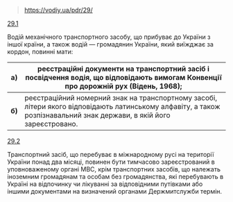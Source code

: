 > https://vodiy.ua/pdr/29/

[29.1](https://vodiy.ua/pdr/29/#291 "постійне посилання")

Водій механічного транспортного засобу, що прибуває до України з іншої країни, а також водій — громадянин України, який виїжджає за кордон, повинні мати:

| **a)** | реєстраційні документи на транспортний засіб і посвідчення водія, що відповідають вимогам Конвенції про дорожній рух (Відень, 1968); |
| --- | --- |
| **б)** | реєстраційний номерний знак на транспортному засобі, літери якого відповідають латинському алфавіту, а також розпізнавальний знак держави, в якій його зареєстровано. |

[29.2](https://vodiy.ua/pdr/29/#292 "постійне посилання")

Транспортний засіб, що перебуває в міжнародному русі на території України понад два місяці, повинен бути тимчасово зареєстрований в уповноваженому органі МВС, крім транспортних засобів, що належать іноземним громадянам та особам без громадянства, які перебувають в Україні на відпочинку чи лікуванні за відповідними путівками або іншими документами на визначений органами Держмитслужби термін.
